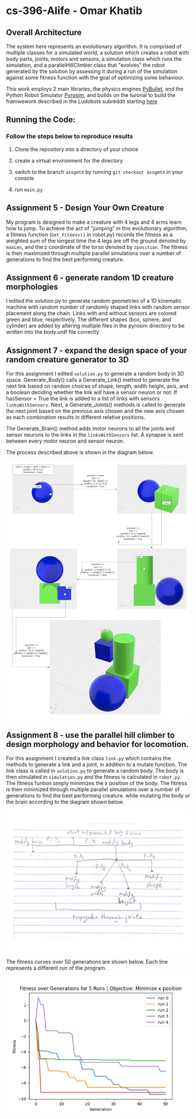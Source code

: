 # cs-396-Alife - Omar Khatib

## Overall Architecture

The system here represents an evolutionary algorithm. It is comprised of multiple classes for a simulated world, a solution which creates a robot with body parts, joints, motors and sensors, a simulation class which runs the simulation, and a parallelHillClimber class that "evolves" the robot generated by the solution by assessing it during a run of the simulation against some fitness function with the goal of optimizing some behaviour.

This work employs 2 main libraries, the physics engines [PyBullet](https://pybullet.org/wordpress/), and the Python Robot Simulator [Pyrosim](https://github.com/jbongard/pyrosim), and builds on the turorial to build the framwework described in the Ludobots subreddit starting [here](https://www.reddit.com/r/ludobots/wiki/installation/)

## Running the Code:
### Follow the steps below to reproduce results

1. Clone the repository into a directory of your choice

2. create a virtual environment for the directory 

3. switch to the branch `assgmtX` by running `git checkout assgmtX` in your console

4. run `main.py`


## Assignment 5 - Design Your Own Creature

My program is designed to make a creature with 4 legs and 4 arms learn how to jump. To achieve the act of "jumping" in this evolutionary algorithm, a fitness function (`Get_Fitness()` in robot.py) records the fitness as a weighted sum of the longest time the 4 legs are off the ground denoted by `maxLen`, and the z coordinate of the torso denoted by `zposition`. 
The fitness is then maximized through multiple parallel simulations over a number of generations to find the best performing creature. 

## Assignment 6 - generate random 1D creature morphologies

I edited the solution.py to generate random geometries of a 1D kinematic machine with random number of randomly shaped links with random sensor placement along the chain. Links with and without sensors are colored green and blue, respectively. The different shapes (box, sphere, and cylinder) are added by altering multiple files in the pyrosim directory to be written into the body.urdf file correctly

## Assignment 7 - expand the design space of your random creature generator to 3D

For this assignment I edited `solution.py` to generate a random body in 3D space. Generate_Body() calls a Generate_Link() method to generate the next link based on random choices of shape, length, width height, axis, and a boolean deciding whether the link will have a sensor neuron or not. If hasSensor = True the link is added to a list of links with sensors `linksWithSensors`. Next, a Generate_Joints() methods is called to generate the next joint based on the previous axis chosen and the new axis chosen as each combination results in different relative positions.  

The Generate_Brain() method adds motor neurons to all the joints and sensor neurons to the links in the `linksWithSensors` list. A synapse is sent between every motor neuron and sensor neuron.

The process described above is shown in the diagram below. 

![diagram showing process of generating a random body link by link](assignment-7-cs-396-alife-diagram.png)

## Assignment 8 - use the parallel hill climber to design morphology and behavior for locomotion.

For this assignment I created a link class `link.py` which contains the methods to generate a link and a joint, in addition to a mutate function. The link class is called in `solution.py` to generate a random body. The body is then simulated in `simulation.py` and the fitness is calculated in `robot.py`. The fitness funtion simply minimizes the x position of the body. The fitness is then minimized through multiple parallel simulations over a number of generations to find the best performing creature. while mutating the body or the brain according to the diagram shown below. 

![diagram showing process of mutating a body or brain](save/assignment-8-cs-396-alife-diagram.png)


The fitness curves over 50 generations are shown below. Each line represents a different run of the program.

![fitness curve over generations](save/fitness.png)






